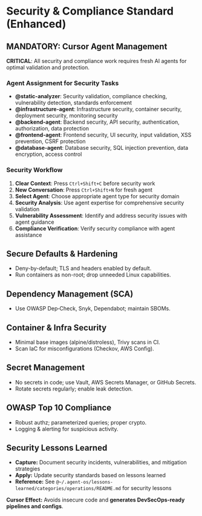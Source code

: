 # Security & Compliance Standard (Enhanced)

## MANDATORY: Cursor Agent Management

**CRITICAL**: All security and compliance work requires fresh AI agents for optimal validation and protection.

### Agent Assignment for Security Tasks
- **@static-analyzer**: Security validation, compliance checking, vulnerability detection, standards enforcement
- **@infrastructure-agent**: Infrastructure security, container security, deployment security, monitoring security
- **@backend-agent**: Backend security, API security, authentication, authorization, data protection
- **@frontend-agent**: Frontend security, UI security, input validation, XSS prevention, CSRF protection
- **@database-agent**: Database security, SQL injection prevention, data encryption, access control

### Security Workflow
1. **Clear Context**: Press `Ctrl+Shift+C` before security work
2. **New Conversation**: Press `Ctrl+Shift+N` for fresh agent
3. **Select Agent**: Choose appropriate agent type for security domain
4. **Security Analysis**: Use agent expertise for comprehensive security validation
5. **Vulnerability Assessment**: Identify and address security issues with agent guidance
6. **Compliance Verification**: Verify security compliance with agent assistance

## Secure Defaults & Hardening
- Deny-by-default; TLS and headers enabled by default.
- Run containers as non-root; drop unneeded Linux capabilities.

## Dependency Management (SCA)
- Use OWASP Dep‑Check, Snyk, Dependabot; maintain SBOMs.

## Container & Infra Security
- Minimal base images (alpine/distroless), Trivy scans in CI.
- Scan IaC for misconfigurations (Checkov, AWS Config).

## Secret Management
- No secrets in code; use Vault, AWS Secrets Manager, or GitHub Secrets.
- Rotate secrets regularly; enable leak detection.

## OWASP Top 10 Compliance
- Robust authz; parameterized queries; proper crypto.
- Logging & alerting for suspicious activity.

## Security Lessons Learned
- **Capture:** Document security incidents, vulnerabilities, and mitigation strategies
- **Apply:** Update security standards based on lessons learned
- **Reference:** See `@~/.agent-os/lessons-learned/categories/operations/README.md` for security lessons

**Cursor Effect:** Avoids insecure code and **generates DevSecOps-ready pipelines and configs**.
